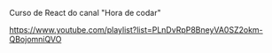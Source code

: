 Curso de React do canal "Hora de codar"

https://www.youtube.com/playlist?list=PLnDvRpP8BneyVA0SZ2okm-QBojomniQVO